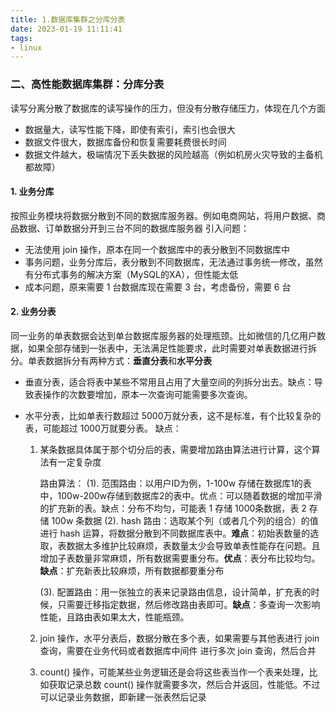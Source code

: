 ```yaml
---
title: 1.数据库集群之分库分表
date: 2023-01-19 11:11:41
tags:
- linux
---
```


### 二、高性能数据库集群：分库分表

读写分离分散了数据库的读写操作的压力，但没有分散存储压力，体现在几个方面

- 数据量大，读写性能下降，即使有索引，索引也会很大
- 数据文件很大，数据库备份和恢复需要耗费很长时间
- 数据文件越大，极端情况下丢失数据的风险越高（例如机房火灾导致的主备机都故障）

#### 1. 业务分库

按照业务模块将数据分散到不同的数据库服务器。例如电商网站，将用户数据、商品数据、订单数据分开到三台不同的数据库服务器
引入问题：

- 无法使用 join 操作，原本在同一个数据库中的表分散到不同数据库中
- 事务问题，业务分库后，表分散到不同数据库，无法通过事务统一修改，虽然有分布式事务的解决方案（MySQL的XA），但性能太低
- 成本问题，原来需要 1 台数据库现在需要 3 台，考虑备份，需要 6 台

#### 2. 业务分表

同一业务的单表数据会达到单台数据库服务器的处理瓶颈。比如微信的几亿用户数据，如果全部存储到一张表中，无法满足性能要求，此时需要对单表数据进行拆分。单表数据拆分有两种方式：**垂直分表**和**水平分表**

- 垂直分表，适合将表中某些不常用且占用了大量空间的列拆分出去。缺点：导致表操作的次数要增加，原本一次查询可能需要多次查询。

- 水平分表，比如单表行数超过 5000万就分表，这不是标准，有个比较复杂的表，可能超过 1000万就要分表。
    缺点：

    1. 某条数据具体属于那个切分后的表，需要增加路由算法进行计算，这个算法有一定复杂度

        路由算法：
        (1). 范围路由：以用户ID为例，1-100w 存储在数据库1的表中，100w-200w存储到数据库2的表中。优点：可以随着数据的增加平滑的扩充新的表。缺点：分布不均匀，可能表 1 存储 1000条数据，表 2 存储 100w 条数据
        (2). hash 路由：选取某个列（或者几个列的组合）的值进行 hash 运算，将数据分散到不同数据库表中。**难点**：初始表数量的选取，表数据太多维护比较麻烦，表数量太少会导致单表性能存在问题。且增加子表数量非常麻烦，所有数据需要重分布。**优点**：表分布比较均匀。**缺点**：扩充新表比较麻烦，所有数据都要重分布

        (3). 配置路由：用一张独立的表来记录路由信息，设计简单，扩充表的时候，只需要迁移指定数据，然后修改路由表即可。**缺点**：多查询一次影响性能，且路由表如果太大，性能瓶颈。

    2. join 操作，水平分表后，数据分散在多个表，如果需要与其他表进行 join 查询，需要在业务代码或者数据库中间件 进行多次 join 查询，然后合并

    3. count() 操作，可能某些业务逻辑还是会将这些表当作一个表来处理，比如获取记录总数 count() 操作就需要多次，然后合并返回，性能低。不过可以记录业务数据，即新建一张表然后记录